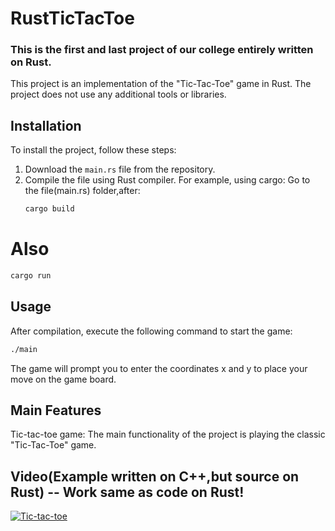 # RustTicTacToe
### This is the first and last project of our college entirely written on Rust.

This project is an implementation of the "Tic-Tac-Toe" game in Rust. The project does not use any additional tools or libraries.

## Installation

   To install the project, follow these steps:

1. Download the `main.rs` file from the repository.
2. Compile the file using Rust compiler. For example, using cargo:
    Go to the file(main.rs) folder,after:
   ```bash
   cargo build
   ```
# Also
   ```bash
   cargo run
   ```
## Usage
   After compilation, execute the following command to start the game:
   ```bash
   ./main
   ```
   The game will prompt you to enter the coordinates x and y to place your move on the game board.

## Main Features
   Tic-tac-toe game: The main functionality of the project is playing the classic "Tic-Tac-Toe" game.
## Video(Example written on C++,but source on Rust) -- Work same as code on Rust!
   [![Tic-tac-toe](https://img.youtube.com/vi/a9FJILejoGM/maxresdefault.jpg)](https://www.youtube.com/watch?v=a9FJILejoGM)





